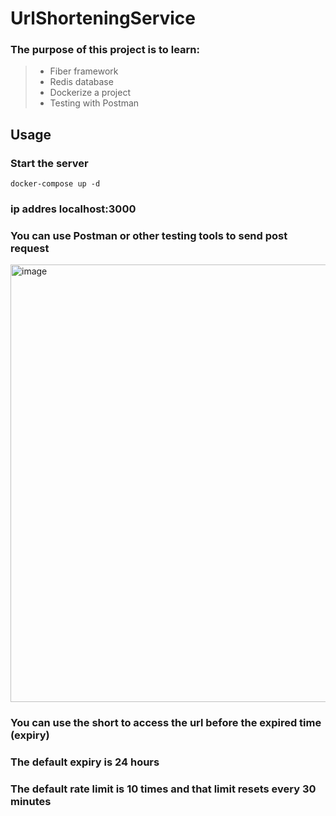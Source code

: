 # UrlShorteningService

### The purpose of this project is to learn:
> - Fiber framework
> - Redis database
> - Dockerize a project
> - Testing with Postman

## Usage

### Start the server
`docker-compose up -d`
### ip addres localhost:3000
### You can use Postman or other testing tools to send post request 

<img width="700" alt="image" src="https://i.ibb.co/RYTr9kb/project1.png">

### You can use the short to access the url before the expired time (expiry)
### The default expiry is 24 hours
### The default rate limit is 10 times and that limit resets every 30 minutes
